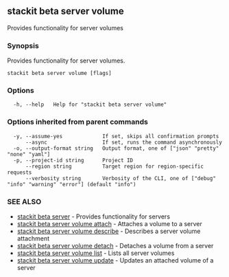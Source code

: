 ## stackit beta server volume

Provides functionality for server volumes

### Synopsis

Provides functionality for server volumes.

```
stackit beta server volume [flags]
```

### Options

```
  -h, --help   Help for "stackit beta server volume"
```

### Options inherited from parent commands

```
  -y, --assume-yes             If set, skips all confirmation prompts
      --async                  If set, runs the command asynchronously
  -o, --output-format string   Output format, one of ["json" "pretty" "none" "yaml"]
  -p, --project-id string      Project ID
      --region string          Target region for region-specific requests
      --verbosity string       Verbosity of the CLI, one of ["debug" "info" "warning" "error"] (default "info")
```

### SEE ALSO

* [stackit beta server](./stackit_beta_server.md)	 - Provides functionality for servers
* [stackit beta server volume attach](./stackit_beta_server_volume_attach.md)	 - Attaches a volume to a server
* [stackit beta server volume describe](./stackit_beta_server_volume_describe.md)	 - Describes a server volume attachment
* [stackit beta server volume detach](./stackit_beta_server_volume_detach.md)	 - Detaches a volume from a server
* [stackit beta server volume list](./stackit_beta_server_volume_list.md)	 - Lists all server volumes
* [stackit beta server volume update](./stackit_beta_server_volume_update.md)	 - Updates an attached volume of a server

